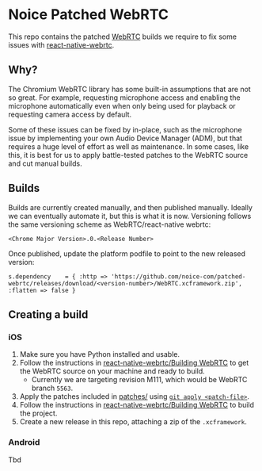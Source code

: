 # Noice Patched WebRTC

This repo contains the patched [WebRTC](https://webrtc.org/) builds we require to fix some issues with [react-native-webrtc](https://github.com/react-native-webrtc/react-native-webrtc).

## Why?

The Chromium WebRTC library has some built-in assumptions that are not so great. For example, requesting microphone access and enabling the microphone automatically even when only being used for playback or requesting camera access by default.

Some of these issues can be fixed by in-place, such as the microphone issue by implementing your own Audio Device Manager (ADM), but that requires a huge level of effort as well as maintenance. In some cases, like this, it is best for us to apply battle-tested patches to the WebRTC source and cut manual builds.

## Builds

Builds are currently created manually, and then published manually. Ideally we can eventually automate it, but this is what it is now. Versioning follows the same versioning scheme as WebRTC/react-native webrtc:

```
<Chrome Major Version>.0.<Release Number>
```

Once published, update the platform podfile to point to the new released version:

```
s.dependency	= { :http => 'https://github.com/noice-com/patched-webrtc/releases/download/<version-number>/WebRTC.xcframework.zip', :flatten => false }
```

## Creating a build

### iOS

1. Make sure you have Python installed and usable.
2. Follow the instructions in [react-native-webrtc/Building WebRTC](https://github.com/react-native-webrtc/react-native-webrtc/blob/master/Documentation/BuildingWebRTC.md) to get the WebRTC source on your machine and ready to build.
	- Currently we are targeting revision M111, which would be WebRTC branch `5563`.
3. Apply the patches included in [patches/](./patches) using [`git apply <patch-file>`](https://git-scm.com/docs/git-apply).
4. Follow the instructions in [react-native-webrtc/Building WebRTC](https://github.com/react-native-webrtc/react-native-webrtc/blob/master/Documentation/BuildingWebRTC.md#building) to build the project.
5. Create a new release in this repo, attaching a zip of the `.xcframework`.

### Android

Tbd
